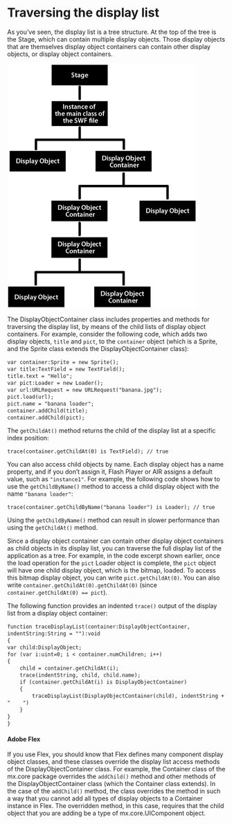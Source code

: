 # Traversing the display list

<div>

As you’ve seen, the display list is a tree structure. At the top of the tree is
the Stage, which can contain multiple display objects. Those display objects
that are themselves display object containers can contain other display objects,
or display object containers.

<div xmlns:fn="http://www.w3.org/2005/xpath-functions"
xmlns:fo="http://www.w3.org/1999/XSL/Format"
xmlns:xs="http://www.w3.org/2001/XMLSchema">

![](../../img/dp_Display_List_Organization.png)

</div>

The DisplayObjectContainer class includes properties and methods for traversing
the display list, by means of the child lists of display object containers. For
example, consider the following code, which adds two display objects, `title`
and `pict`, to the `container` object (which is a Sprite, and the Sprite class
extends the DisplayObjectContainer class):

    var container:Sprite = new Sprite();
    var title:TextField = new TextField();
    title.text = "Hello";
    var pict:Loader = new Loader();
    var url:URLRequest = new URLRequest("banana.jpg");
    pict.load(url);
    pict.name = "banana loader";
    container.addChild(title);
    container.addChild(pict);

The `getChildAt()` method returns the child of the display list at a specific
index position:

    trace(container.getChildAt(0) is TextField); // true

You can also access child objects by name. Each display object has a name
property, and if you don’t assign it, Flash Player or AIR assigns a default
value, such as `"instance1"`. For example, the following code shows how to use
the `getChildByName()` method to access a child display object with the name
`"banana loader"`:

    trace(container.getChildByName("banana loader") is Loader); // true

Using the `getChildByName()` method can result in slower performance than using
the `getChildAt()` method.

Since a display object container can contain other display object containers as
child objects in its display list, you can traverse the full display list of the
application as a tree. For example, in the code excerpt shown earlier, once the
load operation for the `pict` Loader object is complete, the `pict` object will
have one child display object, which is the bitmap, loaded. To access this
bitmap display object, you can write `pict.getChildAt(0)`. You can also write
`container.getChildAt(0).getChildAt(0)` (since
`container.getChildAt(0) == pict`).

The following function provides an indented `trace()` output of the display list
from a display object container:

    function traceDisplayList(container:DisplayObjectContainer,                                                indentString:String = ""):void
    {
    var child:DisplayObject;
    for (var i:uint=0; i < container.numChildren; i++)
    {
        child = container.getChildAt(i);
        trace(indentString, child, child.name);
        if (container.getChildAt(i) is DisplayObjectContainer)
        {
            traceDisplayList(DisplayObjectContainer(child), indentString + "    ")
        }
    }
    }

<div>

#### Adobe Flex

If you use Flex, you should know that Flex defines many component display object
classes, and these classes override the display list access methods of the
DisplayObjectContainer class. For example, the Container class of the mx.core
package overrides the `addChild()` method and other methods of the
DisplayObjectContainer class (which the Container class extends). In the case of
the `addChild()` method, the class overrides the method in such a way that you
cannot add all types of display objects to a Container instance in Flex. The
overridden method, in this case, requires that the child object that you are
adding be a type of mx.core.UIComponent object.

</div>

</div>
